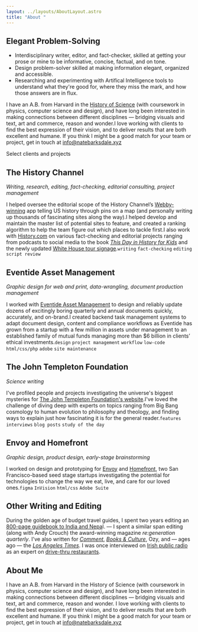 ```yaml
---
layout: ../layouts/AboutLayout.astro
title: "About "
---
```


## Elegant Problem-Solving

- Interdisciplinary writer, editor, and fact-checker, skilled at getting your prose or mine to be informative, concise, factual, and on tone.
- Design problem-solver skilled at making information elegant, organized and accessible.
- Researching and experimenting with Artifical Intelligence tools to understand what they're good for, where they miss the mark, and how those answers are in flux.

I have an A.B. from Harvard in the [History of Science](https://histsci.fas.harvard.edu/) (with coursework in physics, computer science and design), and have long been interested in making connections between different disciplines — bridging visuals and text, art and commerce, reason and wonder.I love working with clients to find the best expression of their vision, and to deliver results that are both excellent and humane. If you think I might be a good match for your team or project, get in touch at [info@natebarksdale.xyz](mailto:info@natebarksdale.xyz)

Select clients and projects

## The History Channel

_Writing, research, editing, fact-checking, editorial consulting, project management_

I helped oversee the editorial scope of the History Channel’s [Webby-winning](https://winners.webbyawards.com/2015/apps-dapps-and-software/handheld-devices/travel-handheld-devices/159568/history-here) app telling US history through pins on a map (and personally writing up thousands of fascinating sites along the way).I helped develop and maintain the master list of potential sites to feature, and created a ranking algorithm to help the team figure out which places to tackle first.I also work with [History.com](https://www.history.com/) on various fact-checking and editorial projects ranging from podcasts to social media to the book [_This Day in History for Kids_](https://www.publishersweekly.com/pw/by-topic/childrens/childrens-book-news/article/94885-hearst-home-kids-releases-the-history-channel-s-debut-children-s-book.html) and the newly updated [White House tour signage](https://www.whitehouse.gov/briefing-room/statements-releases/2024/10/21/first-lady-jill-biden-unveils-enhanced-and-expanded-white-house-tour/).`writing` `fact-checking` `editing` `script review`

## Eventide Asset Management

_Graphic design for web and print, data-wrangling, document production management_

I worked with [Eventide Asset Management](https://www.eventideinvestments.com/) to design and reliably update dozens of excitingly boring quarterly and annual documents quickly, accurately, and on-brand.I created backend task management systems to adapt document design, content and compliance workflows as Eventide has grown from a startup with a few million in assets under management to an established family of mutual funds managing more than $6 billion in clients’ ethical investments.`design` `project management` `workflow` `low-code` `html/css/php` `adobe` `site maintenance`

## The John Templeton Foundation

_Science writing_

I've profiled people and projects investigating the universe's biggest mysteries for [The John Templeton Foundation's website](https://www.templeton.org/about-our-authors).I've loved the challenge of diving deep with experts on topics ranging from Big Bang cosmology to human evolution to philosophy and theology, and finding ways to explain just how fascinating it is for the general reader.`features` `interviews` `blog posts` `study of the day`

## Envoy and Homefront

_Graphic design, product design, early-stage brainstorming_

I worked on design and prototyping for [Envoy](https://www.crunchbase.com/organization/envoy-4) and [Homefront](https://www.crunchbase.com/organization/homefront-c3b1), two San Francisco-based seed stage startups investigating the potential for technologies to change the way we eat, live, and care for our loved ones.`figma` `InVision` `html/css` `Adobe Suite`

## Other Writing and Editing

During the golden age of budget travel guides, I spent two years editing an [800-page guidebook to India and Nepa](https://archive.org/details/letsgoindianepal0000bark)l. — I spent a similar span editing (along with Andy Crouch) the award-winning magazine _re:generation quarterly_. I've also written for _[Comment](https://comment.org/contributors/nate-barksdale/)_, _[Books & Culture](https://www.booksandculture.com/articles/2013/sepoct/cell-phone-gospel.html)_, Ozy, and — ages ago — the _[Los Angeles Times](https://www.latimes.com/archives/la-xpm-1992-02-27-vw-4397-story.html)_. I was once interviewed on [Irish public radio](https://www.rte.ie/) as an expert on [drive-thru restaurants](https://www.history.com/news/drive-thru-dining-history-in-n-out-burger).

## About Me

I have an A.B. from Harvard in the History of Science (with coursework in physics, computer science and design), and have long been interested in making connections between different disciplines — bridging visuals and text, art and commerce, reason and wonder.
I love working with clients to find the best expression of their vision, and to deliver results that are both excellent and humane.
If you think I might be a good match for your team or project, get in touch at info@natebarksdale.xyz
